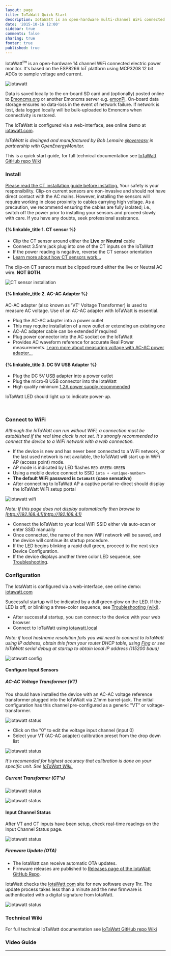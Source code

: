 ```yaml
---
layout: page
title: IoTaWatt Quick Start
description: IotaWatt is an open-hardware multi-channel WiFi connected electric power monitor
date: '2015-10-16 12:00'
sidebar: true
comments: false
sharing: true
footer: true
published: true
---
```

<!--### [&laquo; Previous step: Connect](/setup/connect/)-->

<!--### [Next step: Log Locally &raquo;](/setup/local/)-->

IotaWatt<sup>tm</sup> is an open-hardware 14 channel WiFi connected electric power monitor. It's based on the ESP8266 IoT platform using MCP3208 12 bit ADCs to sample voltage and current.

![iotawatt](/images/setup/iotawatt-1.jpg)

Data is saved locally to the on-board SD card and (optionally) posted online to [Emoncms.org](https://emoncms.org) or another Emoncms server e.g. [emonPi](shop.openenergymonitor.com/emonpi-3/). On-board data storage ensures no data-loss in the event of network failure. If network is lost, data logged locally will be bulk-uploaded to Emoncms when connectivity is restored.


The IoTaWatt is configured via a web-interface, see online demo at [iotawatt.com](http://iotawatt.com).

*IoTaWatt is desinged and manufactured by Bob Lemaire [@overeasy](https://community.openenergymonitor.org/u/overeasy/) in partnership with OpenEnergyMonitor.*

<p class='note info'>
This is a quick start guide, for full technical documentation see
<a href="https://learn.openenergymonitor.org/electricity-monitoring/ct-sensors/installation">IoTaWatt GitHub repo Wiki</a>
</p>


### Install

<p class='note warning'>
<a href="https://learn.openenergymonitor.org/electricity-monitoring/ct-sensors/installation">Please read the CT installation guide before installing.</a>
Your safety is your responsibility. Clip-on current sensors are non-invasive and should not have direct contact with the AC mains. However, installing the sensors will require working in close proximity to cables carrying high voltage. As a precaution, we recommend ensuring the cables are fully isolated; i.e., switch off the power prior to installing your sensors and proceed slowly with care. If you have any doubts, seek professional assistance.
</p>

#### {% linkable_title 1. **CT sensor** %}

- Clip the CT sensor around either the **Live** or **Neutral** cable
- Connect 3.5mm jack plug into one of the CT inputs on the IoTaWatt
- If the power reading is negative, reverse the CT sensor orientation
- [Learn more about how CT sensors work...](https://learn.openenergymonitor.org/electricity-monitoring/voltage-sensing/measuring-voltage-with-an-acac-power-adapter)

<p class='note'>
The clip-on CT sensors must be clipped round either the live or Neutral AC wire. <strong>NOT BOTH</strong>.
</p>

![CT sensor installation ](/images/applications/solar-pv/ctinstall.jpg)



#### {% linkable_title 2. **AC-AC Adapter** %}

AC-AC adapter (also known as 'VT' Voltage Transformer) is used to measure AC voltage. Use of an AC-AC adapter with IoTaWatt is essential.

- Plug the AC-AC adapter into a power outlet
- This may require installation of a new outlet or extending an existing one
- AC-AC adapter cable can be extended if required
- Plug power connector into the AC socket on the IoTaWatt
- Provides AC waveform reference for accurate Real Power measurements. [Learn more about measuring voltage with AC-AC power adapter...](https://learn.openenergymonitor.org/electricity-monitoring/voltage-sensing/measuring-voltage-with-an-acac-power-adapter)


#### {% linkable_title 3. **DC 5V USB Adapter** %}
- Plug the DC 5V USB adapter into a power outlet
- Plug the micro-B USB connector into the IotaWatt
- High quality minimum [1.2A power supply recommended](https://shop.openenergymonitor.com/power-supplies/)

IoTaWatt LED should light up to indicate power-up.

<br>


### Connect to WiFi

*Although the IoTaWatt can run without WiFi, a connection must be established if the real time clock is not set. It's strongly recommended to connect the device to a WiFi network with a web connection.*

- If the device is new and has never been connected to a WiFi network, or the last used network is not available, the IoTaWatt will start up in WiFi AP (access point) mode.
- AP mode is indicated by LED flashes `RED-GREEN-GREEN`
- Using a mobile device connect to SSID `iota + <unique-number>`
- **The default WiFi password is `IotaWatt` (case sensative)**
- After connecting to IoTaWatt AP a captive portal re-direct should display the IoTaWatt WiFi setup portal


![iotawatt wifi](/images/setup/iota-wifi.png)

*Note: If this page does not display automatically then browse to [http://192.168.4.1](http://192.168.4.1)*

- Connect the IoTaWatt to your local WiFi SSID either via auto-scan or enter SSID manually
- Once connected, the name of the new WiFi network will be saved, and the device will continue its startup procedure.
- If the LED begins blinking a rapid dull green, proceed to the next step Device Configuration.
- If the device displays another three color LED sequence, see [Troubleshooting](#Troubleshooting).

### Configuration

The IotaWatt is configured via a web-interface, see online demo: [iotawatt.com](http://iotawatt.com)

Successful startup will be indicated by a dull green glow on the LED. If the LED is off, or blinking a three-color sequence, see [Troubleshooting (wiki)](https://github.com/boblemaire/IoTaWatt/wiki/Troubleshooting).

- After successful startup, you can connect to the device with your web browser
- Connect to IoTaWatt using [iotawatt.local](http://iotawatt.local)

*Note: if local hostname resolution fails you will need to connect to IoTaWatt using IP address, obtain this from your router DHCP table, using [Fing](https://www.fing.io/) or see IoTaWatt serial debug at startup to obtain local IP address (115200 baud)*


![iotawatt config](/images/setup/iota-config.png)


 





#### Configure Input Sensors

##### AC-AC Voltage Transformer (VT)

You should have installed the device with an AC-AC voltage reference transformer plugged into the IoTaWatt via 2.1mm barrel-jack. The initial configuration has this channel pre-configured as a generic "VT" or voltage-transformer.



![iotawatt status](/images/setup/iota-input1.png)

- Click on the "0" to edit the voltage input channel (input 0)
- Select your VT (AC-AC adapter) calibration preset from the drop down list


![iotawatt status](/images/setup/iota-input2.png)

*It's recomended for highest accuracy that calibration is done on your specific unit. See [IoTaWatt Wiki.](https://github.com/boblemaire/IoTaWatt/wiki/Reference-Voltage-Calibration)*


##### Current Transformer (CT's)


![iotawatt status](/images/setup/iota-ct2.png)

![iotawatt status](/images/setup/iota-ct3.png)

#### Input Channel Status

After VT and CT inputs have been setup, check real-time readings on the Input Channel Status page.

![iotawatt status](/images/setup/iota-status.jpg)

##### Firmware Update (OTA)

- The IotaWatt can receive automatic OTA updates.
- Firmware releases are published to [Releases page of the IotaWatt GitHub Repo](https://github.com/boblemaire/IoTaWatt/releases).

IotaWatt checks the [IotaWatt.com](http://IotaWatt.com) site for new software every 1hr. The update process takes less than a minute and the new firmware is authenticated with a digital signature from IotaWatt.

![iotawatt status](/images/setup/iota-device.png)


### Technical Wiki

For full technical IoTaWatt documentation see [IoTaWatt GitHub repo Wiki](https://learn.openenergymonitor.org/electricity-monitoring/ct-sensors/installation)

### Video Guide

<!--<div class='videoWrapper'>-->
<!--<iframe width="560" height="315" src="https://www.youtube.com/embed/6SB4fRYQjno" frameborder="0" allowfullscreen></iframe>-->
<!--</div>-->

***

<!--### [Next step: Log Locally &raquo;](/setup/local/)-->
